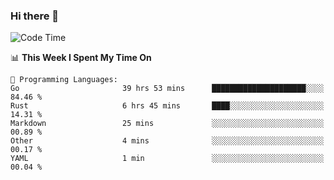 ### Hi there 👋

<!--
**CrazyCollin/crazycollin** is a ✨ _special_ ✨ repository because its `README.md` (this file) appears on your GitHub profile.

Here are some ideas to get you started:

- 🔭 I’m currently working on ...
- 🌱 I’m currently learning ...
- 👯 I’m looking to collaborate on ...
- 🤔 I’m looking for help with ...
- 💬 Ask me about ...
- 📫 How to reach me: ...
- 😄 Pronouns: ...
- ⚡ Fun fact: ...
-->

<!--START_SECTION:waka-->
![Code Time](http://img.shields.io/badge/Code%20Time-604%20hrs%2013%20mins-blue)

📊 **This Week I Spent My Time On** 

```text
💬 Programming Languages: 
Go                       39 hrs 53 mins      █████████████████████░░░░   84.46 % 
Rust                     6 hrs 45 mins       ████░░░░░░░░░░░░░░░░░░░░░   14.31 % 
Markdown                 25 mins             ░░░░░░░░░░░░░░░░░░░░░░░░░   00.89 % 
Other                    4 mins              ░░░░░░░░░░░░░░░░░░░░░░░░░   00.17 % 
YAML                     1 min               ░░░░░░░░░░░░░░░░░░░░░░░░░   00.04 % 
```


<!--END_SECTION:waka-->
